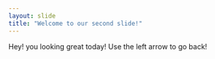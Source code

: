 ```yaml
---
layout: slide
title: "Welcome to our second slide!"
---
```

Hey! you looking great today!
Use the left arrow to go back!
